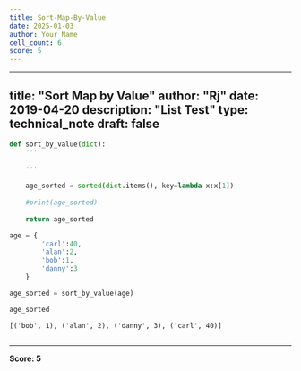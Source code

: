 ```yaml
---
title: Sort-Map-By-Value
date: 2025-01-03
author: Your Name
cell_count: 6
score: 5
---
```


---
title: "Sort Map by Value"
author: "Rj"
date: 2019-04-20
description: "List Test"
type: technical_note
draft: false
---

```python
def sort_by_value(dict):
    '''
        
    '''
    
    age_sorted = sorted(dict.items(), key=lambda x:x[1])
   
    #print(age_sorted)
       
    return age_sorted
```


```python
age = {
        'carl':40,
        'alan':2,
        'bob':1,
        'danny':3
    }
```


```python
age_sorted = sort_by_value(age)
```


```python
age_sorted
```




    [('bob', 1), ('alan', 2), ('danny', 3), ('carl', 40)]




```python

```


---
**Score: 5**